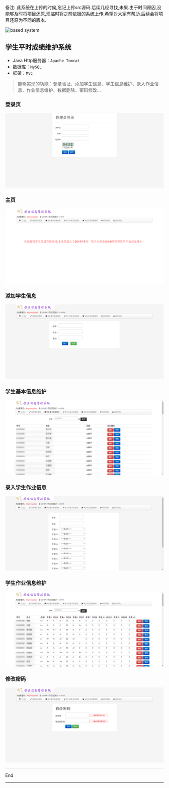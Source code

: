 <p style:"color: red">备注: 此系统在上传的时候,忘记上传src源码.后续几经寻找,未果.由于时间原因,没能够及时将项目还原,现临时将之前依据的系统上传,希望对大家有帮助.后续会将项目还原为不同的版本.</p>

![based system](../based-system.png)

## 学生平时成绩维护系统

- Java Http服务器：`Apache Tomcat`
- 数据库：`MySQL`
- 框架：`MVC`

> 能够实现的功能：登录验证、添加学生信息、学生信息维护、录入作业信息、作业信息维护、数据删除、密码修改...

### 登录页

![sign in](images/students_project_sign_in.png)

### 主页

![home page](images/students_project_home_page.png)

### 添加学生信息

![student add](images/students_project_add.png)

### 学生基本信息维护

![students maintain](images/students_project_maintain.png)

### 录入学生作业信息

![grade add](images/students_project_grade_add.png)

### 学生作业信息维护

![grade maintain](images/students_project_grade_maintain.png)

### 修改密码

![change passwd](images/students_project_passwd_change.png)

---

End

---
